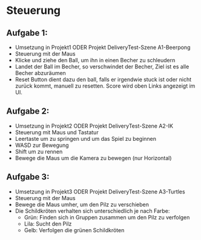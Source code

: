 # Steuerung

## Aufgabe 1:

- Umsetzung in Projekt1 ODER Projekt DeliveryTest-Szene A1-Beerpong
- Steuerung mit der Maus
- Klicke und ziehe den Ball, um ihn in einen Becher zu schleudern
- Landet der Ball im Becher, so verschwindet der Becher, Ziel ist es alle Becher abzuräumen
- Reset Button dient dazu den ball, falls er irgendwie stuck ist oder nicht zurück kommt, manuell zu resetten. Score wird oben Links angezeigt im UI.

## Aufgabe 2:

- Umsetzung in Projekt2 ODER Projekt DeliveryTest-Szene A2-IK
- Steuerung mit Maus und Tastatur
- Leertaste um zu springen und um das Spiel zu beginnen
- WASD zur Bewegung
- Shift um zu rennen
- Bewege die Maus um die Kamera zu bewegen (nur Horizontal)

## Aufgabe 3:

- Umsetzung in Projekt3 ODER Projekt DeliveryTest-Szene A3-Turtles 
- Steuerung mit der Maus
- Bewege die Maus umher, um den Pilz zu verschieben
- Die Schildkröten verhalten sich unterschiedlich je nach Farbe:
  - Grün: Finden sich in Gruppen zusammen um den Pilz zu verfolgen
  - Lila: Sucht den Pilz
  - Gelb: Verfolgen die grünen Schildkröten
